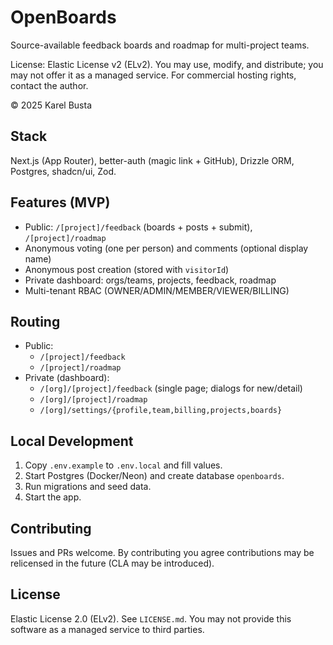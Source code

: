 # OpenBoards

Source-available feedback boards and roadmap for multi-project teams.

License: Elastic License v2 (ELv2). You may use, modify, and distribute; you may not offer it as a managed service. For commercial hosting rights, contact the author.

© 2025 Karel Busta

## Stack

Next.js (App Router), better-auth (magic link + GitHub), Drizzle ORM, Postgres, shadcn/ui, Zod.

## Features (MVP)

- Public: `/[project]/feedback` (boards + posts + submit), `/[project]/roadmap`
- Anonymous voting (one per person) and comments (optional display name)
- Anonymous post creation (stored with `visitorId`)
- Private dashboard: orgs/teams, projects, feedback, roadmap
- Multi-tenant RBAC (OWNER/ADMIN/MEMBER/VIEWER/BILLING)

## Routing

- Public:
  - `/[project]/feedback`
  - `/[project]/roadmap`
- Private (dashboard):
  - `/[org]/[project]/feedback` (single page; dialogs for new/detail)
  - `/[org]/[project]/roadmap`
  - `/[org]/settings/{profile,team,billing,projects,boards}`

## Local Development

1. Copy `.env.example` to `.env.local` and fill values.
2. Start Postgres (Docker/Neon) and create database `openboards`.
3. Run migrations and seed data.
4. Start the app.

## Contributing

Issues and PRs welcome. By contributing you agree contributions may be relicensed in the future (CLA may be introduced).

## License

Elastic License 2.0 (ELv2). See `LICENSE.md`. You may not provide this software as a managed service to third parties.

